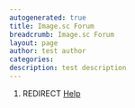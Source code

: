 ```yaml
---
autogenerated: true
title: Image.sc Forum
breadcrumb: Image.sc Forum
layout: page
author: test author
categories: 
description: test description
---
```


1.  REDIRECT [Help](Help "wikilink")
